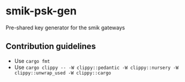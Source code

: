 # smik-psk-gen
Pre-shared key generator for the smik gateways

## Contribution guidelines
* Use `cargo fmt`
* Use `cargo clippy -- -W clippy::pedantic -W clippy::nursery -W clippy::unwrap_used -W clippy::cargo`